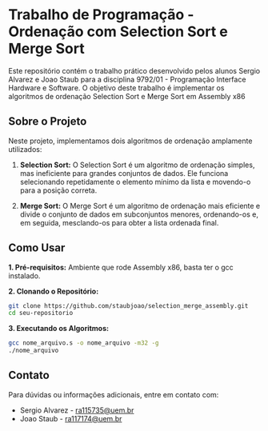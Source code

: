#  Trabalho de Programação - Ordenação com Selection Sort e Merge Sort
Este repositório contém o trabalho prático desenvolvido pelos alunos Sergio Alvarez e Joao Staub para a disciplina 9792/01 - Programação Interface Hardware e Software. O objetivo deste trabalho é implementar os algoritmos de ordenação Selection Sort e Merge Sort em Assembly x86

## Sobre o Projeto

Neste projeto, implementamos dois algoritmos de ordenação amplamente utilizados:

1. **Selection Sort:** O Selection Sort é um algoritmo de ordenação simples, mas ineficiente para grandes conjuntos de dados. Ele funciona selecionando repetidamente o elemento mínimo da lista e movendo-o para a posição correta.

2. **Merge Sort:** O Merge Sort é um algoritmo de ordenação mais eficiente e divide o conjunto de dados em subconjuntos menores, ordenando-os e, em seguida, mesclando-os para obter a lista ordenada final. 
## Como Usar


**1. Pré-requisitos:**
Ambiente que rode Assembly x86, basta ter o gcc instalado.

**2. Clonando o Repositório:**

```bash
git clone https://github.com/staubjoao/selection_merge_assembly.git
cd seu-repositorio
```
**3. Executando os Algoritmos:**

```bash
gcc nome_arquivo.s -o nome_arquivo -m32 -g
./nome_arquivo
```


## Contato
Para dúvidas ou informações adicionais, entre em contato com:

- Sergio Alvarez - ra115735@uem.br
- Joao Staub - ra117174@uem.br